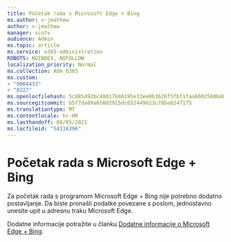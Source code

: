 ```yaml
---
title: Početak rada s Microsoft Edge + Bing
ms.author: v-jmathew
author: v-jmathew
manager: scotv
audience: Admin
ms.topic: article
ms.service: o365-administration
ROBOTS: NOINDEX, NOFOLLOW
localization_priority: Normal
ms.collection: Adm_O365
ms.custom:
- "9004433"
- "8227"
ms.openlocfilehash: 5c885492bc48017846195e13ee0b3626f5fbf1faa6602580b487141a6d21df9d
ms.sourcegitcommit: b5f7da89a650d2915dc652449623c78be6247175
ms.translationtype: MT
ms.contentlocale: hr-HR
ms.lasthandoff: 08/05/2021
ms.locfileid: "54116396"
---
```

# <a name="get-started-with-microsoft-edge--bing"></a>Početak rada s Microsoft Edge + Bing

Za početak rada s programom Microsoft Edge + Bing nije potrebno dodatno postavljanje. Da biste pronašli podatke povezane s poslom, jednostavno unesite upit u adresnu traku Microsoft Edge.

Dodatne informacije potražite u članku [Dodatne informacije o Microsoft Edge + Bing](https://go.microsoft.com/fwlink/?linkid=2152963).
